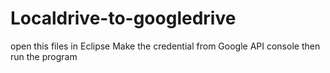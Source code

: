 # Localdrive-to-googledrive
















open this files in Eclipse
Make the credential from Google API console
then run the program
